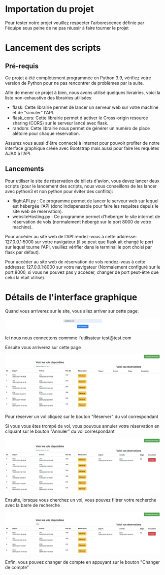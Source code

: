 <h1>Importation du projet</h1>
<p>Pour tester notre projet veuillez respecter l'arborescence définie par l'équipe sous peine de ne pas réussir à faire tourner le projet</p>
<h1>Lancement des scripts</h1>
<h2>Pré-requis</h2>
<p>Ce projet à été complètement programmée en Python 3.9, vérifiez votre version de Python pour ne pas rencontrer de problèmes par la suite.</p>
<p>Afin de mener ce projet à bien, nous avons utilisé quelques livrairies, voici la liste non-exhaustive des librairies utilisées:</p>
<ul>
  <li>flask: Cette librairie permet de lancer un serveur web sur votre machine et de "simuler" l'API.</li>
  <li>flask_cors: Cette librairie permet d'activer le Cross-origin resource sharing (CORS) sur le serveur lancé avec flask.</li>
  <li>random: Cette librairie nous permet de générer un numéro de place alétoire pour chaque réservation.</li>
</ul>
<p>Assurez vous aussi d'être connecté à internet pour pouvoir profiter de notre interface graphique créée avec Bootstrap mais aussi pour faire les requêtes AJAX à l'API.</p>
<h2>Lancements</h2>
<p>Pour utiliser le site de réservation de billets d'avion, vous devez lancer deux scripts (pour le lancement des scripts, nous vous conseillons de les lancer avec python3 et non python pour éviter des conflits):</p>
<ul>
  <li>flightAPI.py : Ce programme permet de lancer le serveur web sur lequel est hébergée l'API (donc indispensable pour faire les requêtes depuis le site web de réservation).</li>
  <li>websiteHosting.py : Ce programme permet d'héberger le site internet de réservation de vols (normalement hébergé sur le port 8000 de votre machine).</li>
</ul>
<p>Pour accéder au site web de l'API rendez-vous à cette addresse: 127.0.0.1:5000 sur votre navigateur (il se peut que flask ait changé le port sur lequel tourne l'API, veuillez vérifier dans le terminal le port choisi par flask par défaut).</p>
<p>Pour accéder au site web de réservation de vols rendez-vous à cette addresse: 127.0.0.1:8000 sur votre navigateur (Normalement configuré sur le port 8000, si vous ne pouvez pas y accéder, changer de port peut-être que celui là était utilisé).</p>
<h1>Détails de l'interface graphique</h1>
<p>Quand vous arriverez sur le site, vous allez arriver sur cette page:</p>
<img src="/images/connexion.png">
<p>Ici nous nous connectons commme l'utilisateur test@test.com</p>
<p>Ensuite vous arriverez sur cette page</p>
<img src="/images/accueil.png">
<p>Pour réserver un vol cliquez sur le bouton "Réserver" du vol correspondant</p>
<p>Si vous vous êtes trompé de vol, vous pouvous annuler votre réservation en cliquant sur le bouton "Annuler" du vol correspondant</p>
<img src="/images/reservation.png">
<p>Ensuite, lorsque vous cherchez un vol, vous pouvez filtrer votre recherche avec la barre de recherche</p>
<img src="/images/filtrage.png">
<p>Enfin, vous pouvez changer de compte en appuyant sur le bouton "Changer de compte"</p>
